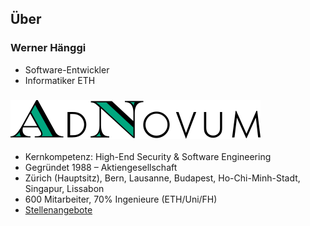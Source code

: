 ## Über

### Werner Hänggi

- Software-Entwickler
- Informatiker ETH

### ![AdNovum](../media/adnovum.svg) <!-- .element class="custom-logo" -->

- Kernkompetenz: High-End Security & Software Engineering
- Gegründet 1988 – Aktiengesellschaft
- Zürich (Hauptsitz), Bern, Lausanne, Budapest, Ho-Chi-Minh-Stadt, Singapur, Lissabon
- 600 Mitarbeiter, 70% Ingenieure (ETH/Uni/FH)
- [Stellenangebote](http://www.adnovum.ch/karriere_entrypoint/stellenangebote.html)
